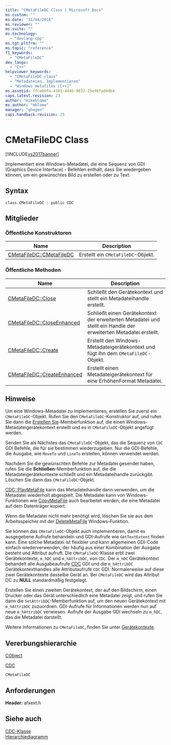 ```yaml
---
title: "CMetaFileDC Class | Microsoft Docs"
ms.custom: ""
ms.date: "11/04/2016"
ms.reviewer: ""
ms.suite: ""
ms.technology: 
  - "devlang-cpp"
ms.tgt_pltfrm: ""
ms.topic: "reference"
f1_keywords: 
  - "CMetaFileDC"
dev_langs: 
  - "C++"
helpviewer_keywords: 
  - "CMetaFileDC class"
  - "Metadateien, Implementieren"
  - "Windows metafiles [C++]"
ms.assetid: ffce60fa-4181-4d46-9832-25e46fad4db4
caps.latest.revision: 23
author: "mikeblome"
ms.author: "mblome"
manager: "ghogen"
caps.handback.revision: 25
---
```

# CMetaFileDC Class
[!INCLUDE[vs2017banner](../../assembler/inline/includes/vs2017banner.md)]

Implementiert eine Windows\-Metadatei, die eine Sequenz von GDI \(Graphics Device Interface\) \- Befehlen enthält, dass Sie wiedergeben können, um ein gewünschtes Bild zu erstellen oder zu Text.  
  
## Syntax  
  
```  
class CMetaFileDC : public CDC  
```  
  
## Mitglieder  
  
### Öffentliche Konstruktoren  
  
|Name|Description|  
|----------|-----------------|  
|[CMetaFileDC::CMetaFileDC](../Topic/CMetaFileDC::CMetaFileDC.md)|Erstellt ein `CMetaFileDC`\-Objekt.|  
  
### Öffentliche Methoden  
  
|Name|Description|  
|----------|-----------------|  
|[CMetaFileDC::Close](../Topic/CMetaFileDC::Close.md)|Schließt den Gerätekontext und stellt ein Metadateihandle erstellt.|  
|[CMetaFileDC::CloseEnhanced](../Topic/CMetaFileDC::CloseEnhanced.md)|Schließt einen Gerätekontext der erweiterten Metadatei und stellt ein Handle der erweiterten Metadatei erstellt.|  
|[CMetaFileDC::Create](../Topic/CMetaFileDC::Create.md)|Erstellt den Windows\-Metadateigerätekontext und fügt ihn dem `CMetaFileDC`\-Objekt.|  
|[CMetaFileDC::CreateEnhanced](../Topic/CMetaFileDC::CreateEnhanced.md)|Erstellt einen Metadateigerätekontext für eine ErhöhenFormat Metadatei.|  
  
## Hinweise  
 Um eine Windows\-Metadatei zu implementieren, erstellen Sie zuerst ein `CMetaFileDC`\-Objekt.  Rufen Sie den `CMetaFileDC`\-Konstruktor auf, und rufen Sie dann die [Erstellen Sie](../Topic/CMetaFileDC::Create.md)\-Memberfunktion auf, die einen Windows\-Metadateigerätekontext erstellt und es in `CMetaFileDC`\-Objekt angefügt werden.  
  
 Senden Sie als Nächstes das `CMetaFileDC`\-Objekt, das die Sequenz von `CDC` GDI Befehle, die für sie bestimmen wiederzugeben.  Nur die GDI\-Befehle, die Ausgabe, wie `MoveTo` und `LineTo` erstellen, können verwendet werden.  
  
 Nachdem Sie die gewünschten Befehle zur Metadatei gesendet haben, rufen Sie die **Schließen**\-Memberfunktion auf, die die Metadateigerätekontexte schließt und ein Metadateihandle zurückgibt.  Löschen Sie dann das `CMetaFileDC`\-Objekt.  
  
 [CDC::PlayMetaFile](../Topic/CDC::PlayMetaFile.md) kann das Metadateihandle dann verwenden, um die Metadatei wiederholt abgespielt.  Die Metadatei kann von Windows\-Funktionen wie [CopyMetaFile](http://msdn.microsoft.com/library/windows/desktop/dd183480) auch bearbeitet werden, die eine Metadatei auf dem Datenträger kopiert.  
  
 Wenn die Metadatei nicht mehr benötigt wird, löschen Sie sie aus dem Arbeitsspeicher mit der [DeleteMetaFile](http://msdn.microsoft.com/library/windows/desktop/dd183537) Windows\-Funktion.  
  
 Sie können das `CMetaFileDC`\-Objekt auch implementieren, damit es ausgegebene Aufrufe behandeln und GDI\-Aufrufe wie `GetTextExtent` finden kann.  Eine solche Metadatei ist flexibler und kann allgemeinen GDI\-Code einfach wiederverwenden, der häufig aus einer Kombination der Ausgabe besteht und Attribut aufruft.  Die `CMetaFileDC`\-Klasse erbt zwei Gerätekontexte, `m_hDC` und `m_hAttribDC`, von `CDC`.  Der `m_hDC` Gerätekontext behandelt alle Ausgabeaufrufe [CDC](../../mfc/reference/cdc-class.md) GDI und die `m_hAttribDC` Gerätekontexthandles alle Attributaufrufe `CDC` GDI.  Normalerweise auf diese zwei Gerätekontexte dasselbe Gerät an.  Bei `CMetaFileDC` wird das Attribut DC zu **NULL** standardmäßig festgelegt.  
  
 Erstellen Sie einen zweiten Gerätekontext, der auf den Bildschirm, einen Drucker oder das Gerät unterschiedlich eine Metadatei zeigt, und rufen Sie dann die `SetAttribDC`\-Memberfunktion auf, um den neuen Gerätekontext mit `m_hAttribDC` zuzuordnen.  GDI\-Aufrufe für Informationen werden nun auf neue `m_hAttribDC` verwiesen.  Aufrufe der Ausgabe GDI wechseln zu `m_hDC`, das die Metadatei darstellt.  
  
 Weitere Informationen zu `CMetaFileDC`, finden Sie unter [Gerätekontexte](../../mfc/device-contexts.md).  
  
## Vererbungshierarchie  
 [CObject](../../mfc/reference/cobject-class.md)  
  
 [CDC](../../mfc/reference/cdc-class.md)  
  
 `CMetaFileDC`  
  
## Anforderungen  
 **Header:**  afxext.h  
  
## Siehe auch  
 [CDC\-Klasse](../../mfc/reference/cdc-class.md)   
 [Hierarchiediagramm](../../mfc/hierarchy-chart.md)